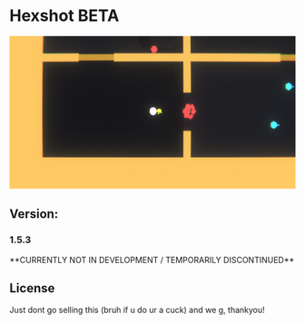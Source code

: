 # Hexshot BETA


![img](https://github.com/Michaeljsg05/michaeljsg05.github.io/blob/master/img/HexshotPic1.png?raw=true)

## Version:
<h3>1.5.3</h3>
**CURRENTLY NOT IN DEVELOPMENT / TEMPORARILY DISCONTINUED**

## License
Just dont go selling this (bruh if u do ur a cuck) and we g, thankyou!
